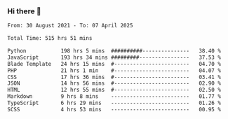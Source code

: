 ### Hi there 👋

<!--
**dominoto/dominoto** is a ✨ _special_ ✨ repository because its `README.md` (this file) appears on your GitHub profile.

Here are some ideas to get you started:

- 🔭 I’m currently working on ...
- 🌱 I’m currently learning ...
- 👯 I’m looking to collaborate on ...
- 🤔 I’m looking for help with ...
- 💬 Ask me about ...
- 📫 How to reach me: ...
- 😄 Pronouns: ...
- ⚡ Fun fact: ...
-->
<!--START_SECTION:waka-->

```txt
From: 30 August 2021 - To: 07 April 2025

Total Time: 515 hrs 51 mins

Python           198 hrs 5 mins  ##########---------------   38.40 %
JavaScript       193 hrs 34 mins #########----------------   37.53 %
Blade Template   24 hrs 15 mins  #------------------------   04.70 %
PHP              21 hrs 1 min    #------------------------   04.07 %
CSS              17 hrs 36 mins  #------------------------   03.41 %
JSON             14 hrs 56 mins  #------------------------   02.90 %
HTML             12 hrs 55 mins  #------------------------   02.50 %
Markdown         9 hrs 8 mins    -------------------------   01.77 %
TypeScript       6 hrs 29 mins   -------------------------   01.26 %
SCSS             4 hrs 53 mins   -------------------------   00.95 %
```

<!--END_SECTION:waka-->
